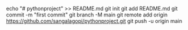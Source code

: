 echo "# pythonproject" >> README.md
git init
git add README.md
git commit -m "first commit"
git branch -M main
git remote add origin https://github.com/sangalagopi/pythonproject.git
git push -u origin main
